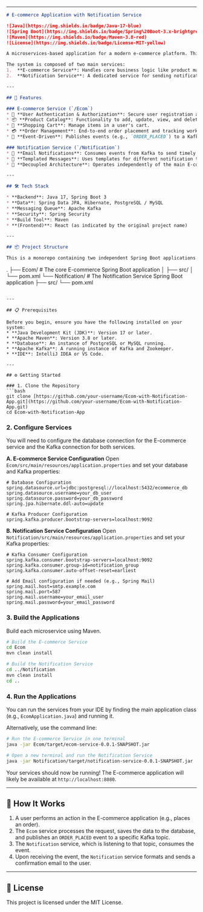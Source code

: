 
-----

```markdown
# E-commerce Application with Notification Service

![Java](https://img.shields.io/badge/Java-17-blue)
![Spring Boot](https://img.shields.io/badge/Spring%20Boot-3.x-brightgreen)
![Maven](https://img.shields.io/badge/Maven-3.8-red)
![License](https://img.shields.io/badge/License-MIT-yellow)

A microservices-based application for a modern e-commerce platform. This repository contains the backend services built with Java and Spring Boot, structured as a monorepo.

The system is composed of two main services:
1.  **E-commerce Service**: Handles core business logic like product management, user authentication, shopping cart, and order processing.
2.  **Notification Service**: A dedicated service for sending notifications (like email or SMS) to users in response to events within the platform.

---

## 🚀 Features

### E-commerce Service (`/Ecom`)
* 👤 **User Authentication & Authorization**: Secure user registration and login using Spring Security.
* 📦 **Product Catalog**: Functionality to add, update, view, and delete products.
* 🛒 **Shopping Cart**: Manage items in a user's cart.
* 💳 **Order Management**: End-to-end order placement and tracking workflow.
* 📢 **Event-Driven**: Publishes events (e.g., `ORDER_PLACED`) to a Kafka topic.

### Notification Service (`/Notification`)
* 📧 **Email Notifications**: Consumes events from Kafka to send timely emails.
* 📄 **Templated Messages**: Uses templates for different notification types (e.g., Order Confirmation, Shipping Update).
* 🔄 **Decoupled Architecture**: Operates independently of the main E-commerce service, ensuring reliability.

---

## 🛠️ Tech Stack

* **Backend**: Java 17, Spring Boot 3
* **Data**: Spring Data JPA, Hibernate, PostgreSQL / MySQL
* **Messaging Queue**: Apache Kafka
* **Security**: Spring Security
* **Build Tool**: Maven
* **(Frontend)**: React (as indicated by the original project name)

---

## 📦 Project Structure

This is a monorepo containing two independent Spring Boot applications.

```

.
├── Ecom/             \# The core E-commerce Spring Boot application
│   ├── src/
│   └── pom.xml
└── Notification/     \# The Notification Service Spring Boot application
├── src/
└── pom.xml

````

---

## 📋 Prerequisites

Before you begin, ensure you have the following installed on your system:
* **Java Development Kit (JDK)**: Version 17 or later.
* **Apache Maven**: Version 3.8 or later.
* **Database**: An instance of PostgreSQL or MySQL running.
* **Apache Kafka**: A running instance of Kafka and Zookeeper.
* **IDE**: IntelliJ IDEA or VS Code.

---

## ⚙️ Getting Started

### 1. Clone the Repository
```bash
git clone [https://github.com/your-username/Ecom-with-Notification-App.git](https://github.com/your-username/Ecom-with-Notification-App.git)
cd Ecom-with-Notification-App
````

### 2\. Configure Services

You will need to configure the database connection for the E-commerce service and the Kafka connection for both services.

**A. E-commerce Service Configuration**
Open `Ecom/src/main/resources/application.properties` and set your database and Kafka properties:

```properties
# Database Configuration
spring.datasource.url=jdbc:postgresql://localhost:5432/ecommerce_db
spring.datasource.username=your_db_user
spring.datasource.password=your_db_password
spring.jpa.hibernate.ddl-auto=update

# Kafka Producer Configuration
spring.kafka.producer.bootstrap-servers=localhost:9092
```

**B. Notification Service Configuration**
Open `Notification/src/main/resources/application.properties` and set your Kafka properties:

```properties
# Kafka Consumer Configuration
spring.kafka.consumer.bootstrap-servers=localhost:9092
spring.kafka.consumer.group-id=notification_group
spring.kafka.consumer.auto-offset-reset=earliest

# Add Email configuration if needed (e.g., Spring Mail)
spring.mail.host=smtp.example.com
spring.mail.port=587
spring.mail.username=your_email_user
spring.mail.password=your_email_password
```

### 3\. Build the Applications

Build each microservice using Maven.

```bash
# Build the E-commerce Service
cd Ecom
mvn clean install

# Build the Notification Service
cd ../Notification
mvn clean install
cd ..
```

### 4\. Run the Applications

You can run the services from your IDE by finding the main application class (e.g., `EcomApplication.java`) and running it.

Alternatively, use the command line:

```bash
# Run the E-commerce Service in one terminal
java -jar Ecom/target/ecom-service-0.0.1-SNAPSHOT.jar

# Open a new terminal and run the Notification Service
java -jar Notification/target/notification-service-0.0.1-SNAPSHOT.jar
```

Your services should now be running\! The E-commerce application will likely be available at `http://localhost:8080`.

-----

## 🤝 How It Works

1.  A user performs an action in the E-commerce application (e.g., places an order).
2.  The `Ecom` service processes the request, saves the data to the database, and publishes an `ORDER_PLACED` event to a specific Kafka topic.
3.  The `Notification` service, which is listening to that topic, consumes the event.
4.  Upon receiving the event, the `Notification` service formats and sends a confirmation email to the user.

-----

## 📄 License

This project is licensed under the MIT License.

```
```